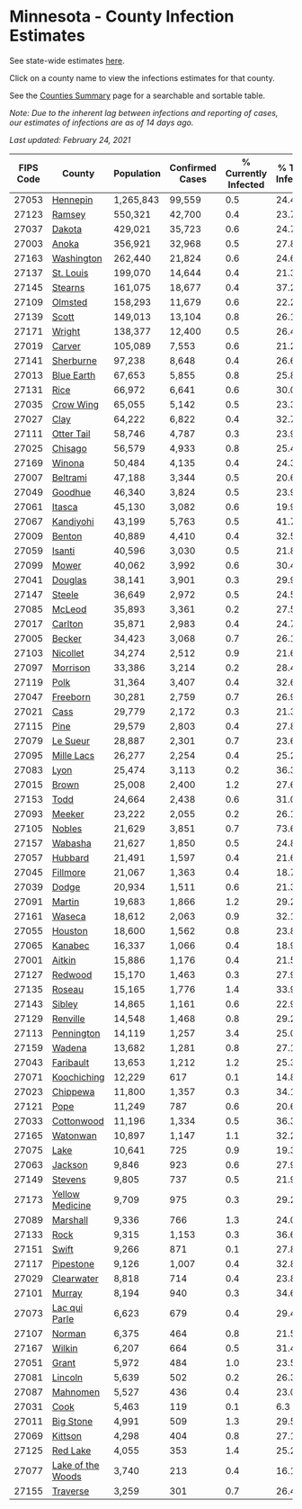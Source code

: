 # Minnesota - County Infection Estimates

See state-wide estimates [here](/infections/us-mn).

Click on a county name to view the infections estimates for that county.

See the [Counties Summary](/infections/summary-counties) page for a searchable and sortable table.

*Note: Due to the inherent lag between infections and reporting of cases, our estimates of infections are as of 14 days ago.*

*Last updated: February 24, 2021*

|   FIPS Code |                                 County |   Population |   Confirmed Cases |   % Currently Infected |   % Total Infected |
|-------------|----------------------------------------|--------------|-------------------|------------------------|--------------------|
|       27053 |                   [Hennepin](hennepin) |    1,265,843 |            99,559 |                    0.5 |               24.4 |
|       27123 |                       [Ramsey](ramsey) |      550,321 |            42,700 |                    0.4 |               23.7 |
|       27037 |                       [Dakota](dakota) |      429,021 |            35,723 |                    0.6 |               24.7 |
|       27003 |                         [Anoka](anoka) |      356,921 |            32,968 |                    0.5 |               27.8 |
|       27163 |               [Washington](washington) |      262,440 |            21,824 |                    0.6 |               24.6 |
|       27137 |                 [St. Louis](st.-louis) |      199,070 |            14,644 |                    0.4 |               21.3 |
|       27145 |                     [Stearns](stearns) |      161,075 |            18,677 |                    0.4 |               37.2 |
|       27109 |                     [Olmsted](olmsted) |      158,293 |            11,679 |                    0.6 |               22.2 |
|       27139 |                         [Scott](scott) |      149,013 |            13,104 |                    0.8 |               26.1 |
|       27171 |                       [Wright](wright) |      138,377 |            12,400 |                    0.5 |               26.4 |
|       27019 |                       [Carver](carver) |      105,089 |             7,553 |                    0.6 |               21.2 |
|       27141 |                 [Sherburne](sherburne) |       97,238 |             8,648 |                    0.4 |               26.6 |
|       27013 |               [Blue Earth](blue-earth) |       67,653 |             5,855 |                    0.8 |               25.8 |
|       27131 |                           [Rice](rice) |       66,972 |             6,641 |                    0.6 |               30.0 |
|       27035 |                 [Crow Wing](crow-wing) |       65,055 |             5,142 |                    0.5 |               23.3 |
|       27027 |                           [Clay](clay) |       64,222 |             6,822 |                    0.4 |               32.7 |
|       27111 |               [Otter Tail](otter-tail) |       58,746 |             4,787 |                    0.3 |               23.9 |
|       27025 |                     [Chisago](chisago) |       56,579 |             4,933 |                    0.8 |               25.4 |
|       27169 |                       [Winona](winona) |       50,484 |             4,135 |                    0.4 |               24.3 |
|       27007 |                   [Beltrami](beltrami) |       47,188 |             3,344 |                    0.5 |               20.6 |
|       27049 |                     [Goodhue](goodhue) |       46,340 |             3,824 |                    0.5 |               23.9 |
|       27061 |                       [Itasca](itasca) |       45,130 |             3,082 |                    0.6 |               19.9 |
|       27067 |                 [Kandiyohi](kandiyohi) |       43,199 |             5,763 |                    0.5 |               41.7 |
|       27009 |                       [Benton](benton) |       40,889 |             4,410 |                    0.4 |               32.5 |
|       27059 |                       [Isanti](isanti) |       40,596 |             3,030 |                    0.5 |               21.8 |
|       27099 |                         [Mower](mower) |       40,062 |             3,992 |                    0.6 |               30.4 |
|       27041 |                     [Douglas](douglas) |       38,141 |             3,901 |                    0.3 |               29.9 |
|       27147 |                       [Steele](steele) |       36,649 |             2,972 |                    0.5 |               24.5 |
|       27085 |                       [McLeod](mcleod) |       35,893 |             3,361 |                    0.2 |               27.5 |
|       27017 |                     [Carlton](carlton) |       35,871 |             2,983 |                    0.4 |               24.7 |
|       27005 |                       [Becker](becker) |       34,423 |             3,068 |                    0.7 |               26.1 |
|       27103 |                   [Nicollet](nicollet) |       34,274 |             2,512 |                    0.9 |               21.6 |
|       27097 |                   [Morrison](morrison) |       33,386 |             3,214 |                    0.2 |               28.4 |
|       27119 |                           [Polk](polk) |       31,364 |             3,407 |                    0.4 |               32.6 |
|       27047 |                   [Freeborn](freeborn) |       30,281 |             2,759 |                    0.7 |               26.9 |
|       27021 |                           [Cass](cass) |       29,779 |             2,172 |                    0.3 |               21.3 |
|       27115 |                           [Pine](pine) |       29,579 |             2,803 |                    0.4 |               27.8 |
|       27079 |                   [Le Sueur](le-sueur) |       28,887 |             2,301 |                    0.7 |               23.6 |
|       27095 |               [Mille Lacs](mille-lacs) |       26,277 |             2,254 |                    0.4 |               25.2 |
|       27083 |                           [Lyon](lyon) |       25,474 |             3,113 |                    0.2 |               36.3 |
|       27015 |                         [Brown](brown) |       25,008 |             2,400 |                    1.2 |               27.6 |
|       27153 |                           [Todd](todd) |       24,664 |             2,438 |                    0.6 |               31.0 |
|       27093 |                       [Meeker](meeker) |       23,222 |             2,055 |                    0.2 |               26.1 |
|       27105 |                       [Nobles](nobles) |       21,629 |             3,851 |                    0.7 |               73.6 |
|       27157 |                     [Wabasha](wabasha) |       21,627 |             1,850 |                    0.5 |               24.8 |
|       27057 |                     [Hubbard](hubbard) |       21,491 |             1,597 |                    0.4 |               21.6 |
|       27045 |                   [Fillmore](fillmore) |       21,067 |             1,363 |                    0.4 |               18.7 |
|       27039 |                         [Dodge](dodge) |       20,934 |             1,511 |                    0.6 |               21.3 |
|       27091 |                       [Martin](martin) |       19,683 |             1,866 |                    1.2 |               29.2 |
|       27161 |                       [Waseca](waseca) |       18,612 |             2,063 |                    0.9 |               32.1 |
|       27055 |                     [Houston](houston) |       18,600 |             1,562 |                    0.8 |               23.8 |
|       27065 |                     [Kanabec](kanabec) |       16,337 |             1,066 |                    0.4 |               18.9 |
|       27001 |                       [Aitkin](aitkin) |       15,886 |             1,176 |                    0.4 |               21.5 |
|       27127 |                     [Redwood](redwood) |       15,170 |             1,463 |                    0.3 |               27.9 |
|       27135 |                       [Roseau](roseau) |       15,165 |             1,776 |                    1.4 |               33.9 |
|       27143 |                       [Sibley](sibley) |       14,865 |             1,161 |                    0.6 |               22.9 |
|       27129 |                   [Renville](renville) |       14,548 |             1,468 |                    0.8 |               29.2 |
|       27113 |               [Pennington](pennington) |       14,119 |             1,257 |                    3.4 |               25.0 |
|       27159 |                       [Wadena](wadena) |       13,682 |             1,281 |                    0.8 |               27.1 |
|       27043 |                 [Faribault](faribault) |       13,653 |             1,212 |                    1.2 |               25.3 |
|       27071 |             [Koochiching](koochiching) |       12,229 |               617 |                    0.1 |               14.8 |
|       27023 |                   [Chippewa](chippewa) |       11,800 |             1,357 |                    0.3 |               34.1 |
|       27121 |                           [Pope](pope) |       11,249 |               787 |                    0.6 |               20.6 |
|       27033 |               [Cottonwood](cottonwood) |       11,196 |             1,334 |                    0.5 |               36.3 |
|       27165 |                   [Watonwan](watonwan) |       10,897 |             1,147 |                    1.1 |               32.2 |
|       27075 |                           [Lake](lake) |       10,641 |               725 |                    0.9 |               19.3 |
|       27063 |                     [Jackson](jackson) |        9,846 |               923 |                    0.6 |               27.9 |
|       27149 |                     [Stevens](stevens) |        9,805 |               737 |                    0.5 |               21.9 |
|       27173 |     [Yellow Medicine](yellow-medicine) |        9,709 |               975 |                    0.3 |               29.2 |
|       27089 |                   [Marshall](marshall) |        9,336 |               766 |                    1.3 |               24.0 |
|       27133 |                           [Rock](rock) |        9,315 |             1,153 |                    0.3 |               36.6 |
|       27151 |                         [Swift](swift) |        9,266 |               871 |                    0.1 |               27.8 |
|       27117 |                 [Pipestone](pipestone) |        9,126 |             1,007 |                    0.4 |               32.8 |
|       27029 |               [Clearwater](clearwater) |        8,818 |               714 |                    0.4 |               23.8 |
|       27101 |                       [Murray](murray) |        8,194 |               940 |                    0.3 |               34.6 |
|       27073 |         [Lac qui Parle](lac-qui-parle) |        6,623 |               679 |                    0.4 |               29.4 |
|       27107 |                       [Norman](norman) |        6,375 |               464 |                    0.8 |               21.5 |
|       27167 |                       [Wilkin](wilkin) |        6,207 |               664 |                    0.5 |               31.4 |
|       27051 |                         [Grant](grant) |        5,972 |               484 |                    1.0 |               23.5 |
|       27081 |                     [Lincoln](lincoln) |        5,639 |               502 |                    0.2 |               26.3 |
|       27087 |                   [Mahnomen](mahnomen) |        5,527 |               436 |                    0.4 |               23.0 |
|       27031 |                           [Cook](cook) |        5,463 |               119 |                    0.1 |                6.3 |
|       27011 |                 [Big Stone](big-stone) |        4,991 |               509 |                    1.3 |               29.5 |
|       27069 |                     [Kittson](kittson) |        4,298 |               404 |                    0.8 |               27.1 |
|       27125 |                   [Red Lake](red-lake) |        4,055 |               353 |                    1.4 |               25.2 |
|       27077 | [Lake of the Woods](lake-of-the-woods) |        3,740 |               213 |                    0.4 |               16.1 |
|       27155 |                   [Traverse](traverse) |        3,259 |               301 |                    0.7 |               26.4 |